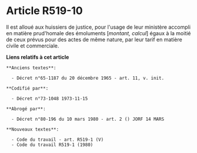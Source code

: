 # Article R519-10

Il est alloué aux huissiers de justice, pour l'usage de leur ministère accompli en matière prud'homale des émoluments
[*montant, calcul*] égaux à la moitié de ceux prévus pour des actes de même nature, par leur tarif en matière civile et
commerciale.

**Liens relatifs à cet article**

	**Anciens textes**:

	  - Décret n°65-1187 du 20 décembre 1965 - art. 11, v. init.

	**Codifié par**:

	  - Décret n°73-1048 1973-11-15

	**Abrogé par**:

	  - Décret n°80-196 du 10 mars 1980 - art. 2 () JORF 14 MARS

	**Nouveaux textes**:

	  - Code du travail - art. R519-1 (V)
	  - Code du travail R519-1 (1980)
